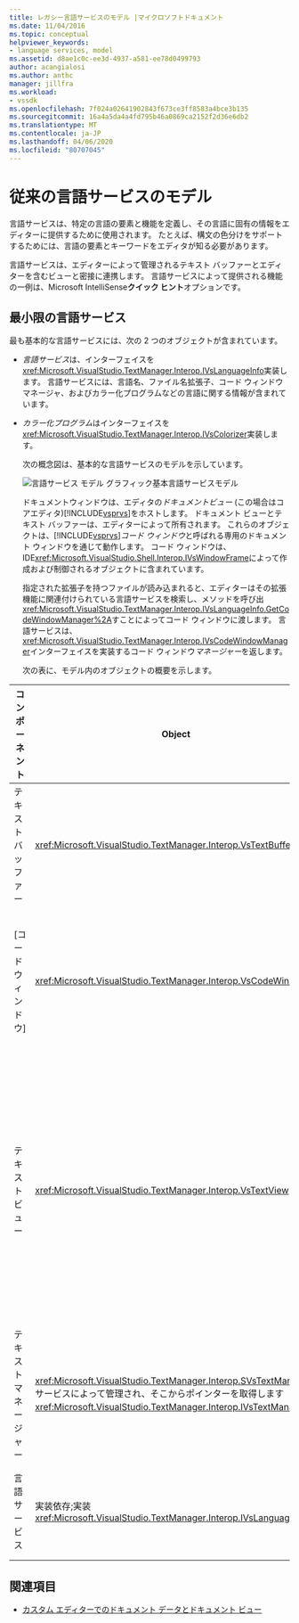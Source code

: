 ```yaml
---
title: レガシー言語サービスのモデル |マイクロソフトドキュメント
ms.date: 11/04/2016
ms.topic: conceptual
helpviewer_keywords:
- language services, model
ms.assetid: d8ae1c0c-ee3d-4937-a581-ee78d0499793
author: acangialosi
ms.author: anthc
manager: jillfra
ms.workload:
- vssdk
ms.openlocfilehash: 7f024a02641902843f673ce3ff8583a4bce3b135
ms.sourcegitcommit: 16a4a5da4a4fd795b46a0869ca2152f2d36e6db2
ms.translationtype: MT
ms.contentlocale: ja-JP
ms.lasthandoff: 04/06/2020
ms.locfileid: "80707045"
---
```

# <a name="model-of-a-legacy-language-service"></a>従来の言語サービスのモデル
言語サービスは、特定の言語の要素と機能を定義し、その言語に固有の情報をエディターに提供するために使用されます。 たとえば、構文の色分けをサポートするためには、言語の要素とキーワードをエディタが知る必要があります。

 言語サービスは、エディターによって管理されるテキスト バッファーとエディターを含むビューと密接に連携します。 言語サービスによって提供される機能の一例は、Microsoft IntelliSense**クイック ヒント**オプションです。

## <a name="a-minimal-language-service"></a>最小限の言語サービス
 最も基本的な言語サービスには、次の 2 つのオブジェクトが含まれています。

- *言語サービス*は、インターフェイスを<xref:Microsoft.VisualStudio.TextManager.Interop.IVsLanguageInfo>実装します。 言語サービスには、言語名、ファイル名拡張子、コード ウィンドウ マネージャ、およびカラー化プログラムなどの言語に関する情報が含まれています。

- *カラー化プログラム*はインターフェイスを<xref:Microsoft.VisualStudio.TextManager.Interop.IVsColorizer>実装します。

  次の概念図は、基本的な言語サービスのモデルを示しています。

  ![言語サービス モデル グラフィック](../../extensibility/media/vslanguageservicemodel.gif "を使用します。")基本言語サービスモデル

  ドキュメントウィンドウは、エディタの*ドキュメントビュー* (この場合はコアエディタ)[!INCLUDE[vsprvs](../../code-quality/includes/vsprvs_md.md)]をホストします。 ドキュメント ビューとテキスト バッファーは、エディターによって所有されます。 これらのオブジェクトは、[!INCLUDE[vsprvs](../../code-quality/includes/vsprvs_md.md)]*コード ウィンドウ*と呼ばれる専用のドキュメント ウィンドウを通じて動作します。 コード ウィンドウは、IDE<xref:Microsoft.VisualStudio.Shell.Interop.IVsWindowFrame>によって作成および制御されるオブジェクトに含まれています。

  指定された拡張子を持つファイルが読み込まれると、エディターはその拡張機能に関連付けられている言語サービスを検索し、メソッドを呼び出<xref:Microsoft.VisualStudio.TextManager.Interop.IVsLanguageInfo.GetCodeWindowManager%2A>すことによってコード ウィンドウに渡します。 言語サービスは、<xref:Microsoft.VisualStudio.TextManager.Interop.IVsCodeWindowManager>インターフェイスを実装するコード ウィンドウ*マネージャー*を返します。

  次の表に、モデル内のオブジェクトの概要を示します。

| コンポーネント | Object | 関数 |
|------------------| - | - |
| テキスト バッファー | <xref:Microsoft.VisualStudio.TextManager.Interop.VsTextBuffer> | Unicode 読み取り/書き込みテキスト ストリーム。 テキストは他のエンコーディングを使用できます。 |
| [コード ウィンドウ] | <xref:Microsoft.VisualStudio.TextManager.Interop.VsCodeWindow> | 1 つ以上のテキスト ビューを含むドキュメント ウィンドウ。 マルチ[!INCLUDE[vsprvs](../../code-quality/includes/vsprvs_md.md)]ドキュメント インターフェイス (MDI) モードの場合、コード ウィンドウは MDI 子です。 |
| テキストビュー | <xref:Microsoft.VisualStudio.TextManager.Interop.VsTextView> | キーボードとマウスを使用してテキストをナビゲートおよび表示できるウィンドウ。 テキスト ビューは、エディターとしてユーザーに表示されます。 テキスト ビューは、通常のエディター ウィンドウ、[出力] ウィンドウ、および [イミディエイト] ウィンドウで使用できます。 さらに、コード ウィンドウ内で 1 つまたは複数のテキスト ビューを構成できます。 |
| テキストマネージャー | <xref:Microsoft.VisualStudio.TextManager.Interop.SVsTextManager>サービスによって管理され、そこからポインターを取得します<xref:Microsoft.VisualStudio.TextManager.Interop.IVsTextManager>。 | 前述したすべてのコンポーネントで共有される共通の情報を保持するコンポーネント。 |
| 言語サービス | 実装依存;実装<xref:Microsoft.VisualStudio.TextManager.Interop.IVsLanguageInfo> | 構文の強調表示、ステートメント入力候補、かっこの一致などの言語固有の情報をエディターに提供するオブジェクト。 |

## <a name="see-also"></a>関連項目
- [カスタム エディターでのドキュメント データとドキュメント ビュー](../../extensibility/document-data-and-document-view-in-custom-editors.md)
